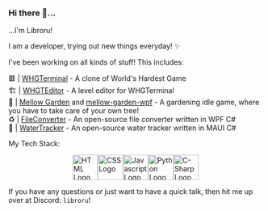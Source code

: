### Hi there 👋...
...I'm Libroru!

I am a developer, trying out new things everyday! ✨<br>

I've been working on all kinds of stuff! This includes:

🟥 | [WHGTerminal](https://github.com/Libroru/WHGTerminal) - A clone of World's Hardest Game<br>
🏗️ | [WHGTEditor](https://github.com/Libroru/WHGTEditor) - A level editor for WHGTerminal<br>
🌳 | [Mellow Garden](https://libroru.itch.io/mellow-garden) and [mellow-garden-wpf](https://github.com/Libroru/mellow-garden-wpf) - A gardening idle game, where you have to take care of your own tree!<br>
♻️ | [FileConverter](https://github.com/Libroru/FileConverter) - An open-source file converter written in WPF C#<br>
🥛 | [WaterTracker](https://github.com/Libroru/WaterTracker) - An open-source water tracker written in MAUI C#<br>

My Tech Stack:<br>

<div style="display: flex; flex-direction: row; justify-content: center; align-items: center;">
  <img src="https://imgs.search.brave.com/Ry793Y_rVjr3IPj97p_Edd-ePaMPvGonmQvH_YlN0l0/rs:fit:1008:1200:1/g:ce/aHR0cHM6Ly93b3Js/ZC1pdC5yby9pbWFn/ZXMvbG9nb19odG1s/LnBuZw" alt="HTML Logo" style="height: 50px;"/>
  <img src="https://imgs.search.brave.com/RYszE8MjdcHAVcQ3UQ7WEba8EP2Jo-KIlv9Xwgogws4/rs:fit:214:300:1/g:ce/aHR0cHM6Ly93cGd1/cnUuY28udWsvd3At/Y29udGVudC91cGxv/YWRzLzIwMTMvMDkv/Q1NTLUxvZ28tMjE0/eDMwMC5wbmc" alt="CSS Logo" style="height: 50px;"/>
  <img src="https://imgs.search.brave.com/SnF6Oe8Q_va-vv7IQV60dbirM5lFMCabEHYNSYrdZ3I/rs:fit:1200:1200:1/g:ce/aHR0cHM6Ly9sb2dv/cy1kb3dubG9hZC5j/b20vd3AtY29udGVu/dC91cGxvYWRzLzIw/MTkvMDEvSmF2YVNj/cmlwdF9Mb2dvLnBu/Zw" alt="Javascript Logo" style="height: 50px; width:50px;"/>
  <img src="https://imgs.search.brave.com/vB3rIUOwUdSCy9FquSiK2jlHfO7i8b1KcIbEvkFdqWs/rs:fit:1200:1200:1/g:ce/aHR0cHM6Ly9sb2dv/cy1kb3dubG9hZC5j/b20vd3AtY29udGVu/dC91cGxvYWRzLzIw/MTYvMTAvUHl0aG9u/X2xvZ29faWNvbi5w/bmc" alt="Python Logo" style="height: 50px; width:50px;"/>
  <img src="https://imgs.search.brave.com/DHLMm8bNg0UfKjotzw1r-Etk82rXCp7QIUMd8WDoq5s/rs:fit:1200:1200:1/g:ce/aHR0cHM6Ly8xLmJw/LmJsb2dzcG90LmNv/bS8tcUtZeXNseGFz/eEEvV0ZqejhrSjRx/dUkvQUFBQUFBQUFy/OEEvR2theTNpVzVs/NmNic3czZDFYWm9U/TE5yYnZXcGlmLXFR/Q0xjQi9zMTYwMC9j/c2hhcnAucG5n" alt="C-Sharp Logo" style="height: 50px; width:50px;"/>
</div>

If you have any questions or just want to have a quick talk, then hit me up over at Discord: `libroru`!

